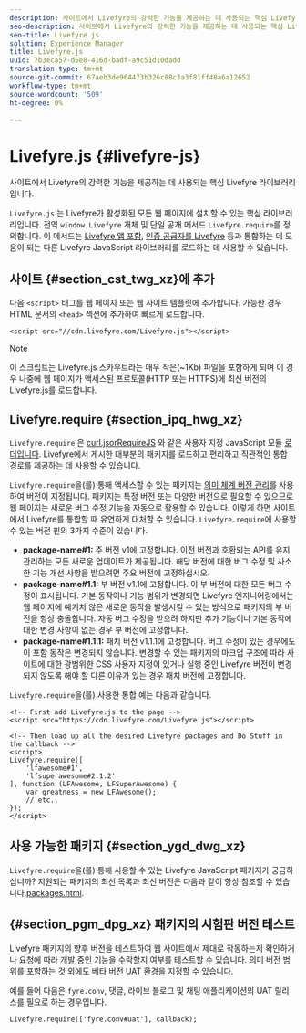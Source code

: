 ```yaml
---
description: 사이트에서 Livefyre의 강력한 기능을 제공하는 데 사용되는 핵심 Livefyre 라이브러리입니다.
seo-description: 사이트에서 Livefyre의 강력한 기능을 제공하는 데 사용되는 핵심 Livefyre 라이브러리입니다.
seo-title: Livefyre.js
solution: Experience Manager
title: Livefyre.js
uuid: 7b3eca57-d5e8-416d-badf-a9c51d10dadd
translation-type: tm+mt
source-git-commit: 67aeb3de964473b326c88c3a3f81ff48a6a12652
workflow-type: tm+mt
source-wordcount: '509'
ht-degree: 0%

---
```



# Livefyre.js {#livefyre-js}

사이트에서 Livefyre의 강력한 기능을 제공하는 데 사용되는 핵심 Livefyre 라이브러리입니다.

`Livefyre.js` 는 Livefyre가 활성화된 모든 웹 페이지에 설치할 수 있는 핵심 라이브러리입니다. 전역 `window.Livefyre` 개체 및 단일 공개 메서드 `Livefyre.require`를 정의합니다. 이 메서드는 [Livefyre 앱 포함](/help/implementation/c-getting-started/c-implementation-process/c-using-livefyre.js-to-create-customize-and-use-apps-on-your-site.md), [인증 공급자를 Livefyre](/help/implementation/t-about-identity-integration/t-about-identity-integration.md) 등과 통합하는 데 도움이 되는 다른 Livefyre JavaScript 라이브러리를 로드하는 데 사용할 수 있습니다.

## 사이트 {#section_cst_twg_xz}에 추가

다음 `<script>` 태그를 웹 페이지 또는 웹 사이트 템플릿에 추가합니다. 가능한 경우 HTML 문서의 `<head>` 섹션에 추가하여 빠르게 로드합니다.

```
<script src="//cdn.livefyre.com/Livefyre.js"></script>
```

>[!NOTE]
>
>이 스크립트는 Livefyre.js 스카우트라는 매우 작은(~1Kb) 파일을 포함하게 되며 이 경우 나중에 웹 페이지가 액세스된 프로토콜(HTTP 또는 HTTPS)에 최신 버전의 Livefyre.js를 로드합니다.

## Livefyre.require {#section_ipq_hwg_xz}

`Livefyre.require` 은  [curl.jsorRequireJS](https://github.com/cujojs/curl) 와 같은 사용자 지정 JavaScript 모듈  [로더입니다](https://requirejs.org/). Livefyre에서 게시한 대부분의 패키지를 로드하고 편리하고 직관적인 통합 경로를 제공하는 데 사용할 수 있습니다.

`Livefyre.require`을(를) 통해 액세스할 수 있는 패키지는 [의미 체계 버전 관리](https://semver.org/)를 사용하여 버전이 지정됩니다. 패키지는 특정 버전 또는 다양한 버전으로 필요할 수 있으므로 웹 페이지는 새로운 버그 수정 기능을 자동으로 활용할 수 있습니다. 이렇게 하면 사이트에서 Livefyre를 통합할 때 유연하게 대처할 수 있습니다. `Livefyre.require`에 사용할 수 있는 버전 핀의 3가지 수준이 있습니다.

* **package-name#1:** 주 버전 v1에 고정합니다. 이전 버전과 호환되는 API를 유지 관리하는 모든 새로운 업데이트가 제공됩니다. 해당 버전에 대한 버그 수정 및 사소한 기능 개선 사항을 받으려면 주요 버전에 고정하십시오.
* **package-name#1.1:** 부 버전 v1.1에 고정합니다. 이 부 버전에 대한 모든 버그 수정이 표시됩니다. 기본 동작이나 기능 범위가 변경되면 Livefyre 엔지니어링에서는 웹 페이지에 예기치 않은 새로운 동작을 발생시킬 수 있는 방식으로 패키지의 부 버전을 항상 충돌합니다. 자동 버그 수정을 받으려 하지만 추가 기능이나 기본 동작에 대한 변경 사항이 없는 경우 부 버전에 고정합니다.
* **package-name#1.1.1:** 패치 버전 v1.1.1에 고정합니다. 버그 수정이 있는 경우에도 이 포함 동작은 변경되지 않습니다. 변경할 수 있는 패키지의 마크업 구조에 따라 사이트에 대한 광범위한 CSS 사용자 지정이 있거나 실행 중인 Livefyre 버전이 변경되지 않도록 해야 할 다른 이유가 있는 경우 패치 버전에 고정합니다.

`Livefyre.require`을(를) 사용한 통합 예는 다음과 같습니다.

```
<!-- First add Livefyre.js to the page --> 
<script src="https://cdn.livefyre.com/Livefyre.js"></script> 
  
<!-- Then load up all the desired Livefyre packages and Do Stuff in the callback --> 
<script> 
Livefyre.require([ 
    'lfawesome#1', 
    'lfsuperawesome#2.1.2' 
], function (LFAwesome, LFSuperAwesome) { 
    var greatness = new LFAwesome(); 
    // etc.. 
}); 
</script>
```

## 사용 가능한 패키지 {#section_ygd_dwg_xz}

`Livefyre.require`을(를) 통해 사용할 수 있는 Livefyre JavaScript 패키지가 궁금하십니까? 지원되는 패키지의 최신 목록과 최신 버전은 다음과 같이 항상 참조할 수 있습니다.[packages.html](https://cdn.livefyre.com/packages.html).

## {#section_pgm_dpg_xz} 패키지의 시험판 버전 테스트

Livefyre 패키지의 향후 버전을 테스트하여 웹 사이트에서 제대로 작동하는지 확인하거나 요청에 따라 개발 중인 기능을 수락할지 여부를 테스트할 수 있습니다. 의미 버전 범위를 포함하는 것 외에도 베타 버전 UAT 환경을 지정할 수 있습니다.

예를 들어 다음은 `fyre.conv`, 댓글, 라이브 블로그 및 채팅 애플리케이션의 UAT 릴리스를 필요로 하는 경우입니다.

```
Livefyre.require(['fyre.conv#uat'], callback); 
```
